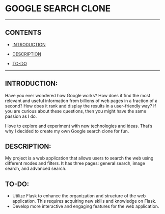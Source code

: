 # GOOGLE SEARCH CLONE
---

## **CONTENTS**

- [INTRODUCTION](#introduction)

- [DESCRIPTION](#description)

- [TO-DO](#to-do)


---


## INTRODUCTION:

Have you ever wondered how Google works? How does it find the most relevant and useful information from billions of web pages in a fraction of a second? How does it rank and display the results in a user-friendly way? If you are curious about these questions, then you might have the same passion as I do. 

I love to explore and experiment with new technologies and ideas. That’s why I decided to create my own Google search clone for fun.

## DESCRIPTION:

My project is a web application that allows users to search the web using different modes and filters. It has three pages: general search, image search, and advanced search.

## TO-DO:

- Utilize Flask to enhance the organization and structure of the web application. This requires acquiring new skills and knowledge on Flask.
- Develop more interactive and engaging features for the web application.
